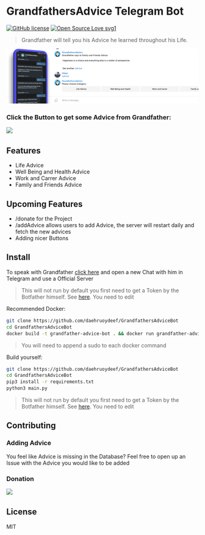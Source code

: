 # GrandfathersAdvice Telegram Bot

[![GitHub license](https://camo.githubusercontent.com/16ffa88a35d0857d4db701c510eb3099fbf8d907/68747470733a2f2f696d672e736869656c64732e696f2f6769746875622f6c6963656e73652f4e61657265656e2f5374726170446f776e2e6a732e737667)](https://camo.githubusercontent.com/16ffa88a35d0857d4db701c510eb3099fbf8d907/68747470733a2f2f696d672e736869656c64732e696f2f6769746875622f6c6963656e73652f4e61657265656e2f5374726170446f776e2e6a732e737667) [![Open Source Love svg1](https://camo.githubusercontent.com/d41b9884bd102b525c8fb9a8c3c8d3bbed2b67f0/68747470733a2f2f6261646765732e66726170736f66742e636f6d2f6f732f76312f6f70656e2d736f757263652e7376673f763d313033)](https://camo.githubusercontent.com/d41b9884bd102b525c8fb9a8c3c8d3bbed2b67f0/68747470733a2f2f6261646765732e66726170736f66742e636f6d2f6f732f76312f6f70656e2d736f757263652e7376673f763d313033)



> Grandfather will tell you his Advice he learned throughout his Life. 



![](img/header.png)





### Click the Button to get some Advice from Grandfather:

[![](https://img.shields.io/badge/Get%20Grandfathers%20Advice-Telegram-blue.svg)]( https://t.me/GrandfathersAdviceBot)



## Features

* Life Advice
* Well Being and Health Advice
* Work and Carrer Advice
* Family and Friends Advice

## Upcoming Features

* /donate for the Project
* /addAdvice allows users to add Advice, the server will restart daily and fetch the new advices
* Adding nicer Buttons

## Install

To speak with Grandfather [click here]( https://t.me/GrandfathersAdviceBot) and open a new Chat with him in Telegram and use a Official Server

> This will not run by default you first need to get a Token by the Botfather himself. See [here](https://core.telegram.org/bots#3-how-do-i-create-a-bot). You need to edit

Recommended Docker:

```bash
git clone https://github.com/daehruoydeef/GrandfathersAdviceBot
cd GrandfathersAdviceBot
docker build -t grandfather-advice-bot . && docker run grandfather-advice-bot
```

> You will need to append a sudo to each docker command

Build yourself:

```bash
git clone https://github.com/daehruoydeef/GrandfathersAdviceBot
cd GrandfathersAdviceBot
pip3 install -r requirements.txt
python3 main.py
```
> This will not run by default you first need to get a Token by the Botfather himself. See [here](https://core.telegram.org/bots#3-how-do-i-create-a-bot). You need to edit



## Contributing

### Adding Advice

You feel like Advice is missing in the Database? Feel free to open up an Issue with the Advice you would like to be added



### Donation

[![](https://img.shields.io/badge/Donate%20via-LibraPay-yellow.svg)](https://liberapay.com/daehruoydeef/)



## License

MIT
